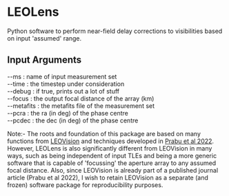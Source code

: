 # LEOLens
Python software to perform near-field delay corrections to visibilities based on input 'assumed' range. 

Input Arguments
---------------
--ms : name of input measurement set  
--time : the timestep under consideration  
--debug : if true, prints out a lot of stuff  
--focus : the output focal distance of the array (km)  
--metafits : the metafits file of the measurement set  
--pcra : the ra (in deg) of the phase centre  
--pcdec : the dec (in deg) of the phase centre  


Note:- The roots and foundation of this package are based on many functions from [LEOVision](https://github.com/StevePrabu/LEOVision) and techniques developed in [Prabu et al 2022](https://www.sciencedirect.com/science/article/pii/S0273117722003763). However, LEOLens is also significantly different from LEOVision in many ways, such as being independent of input TLEs and being a more generic software that is capable of 'focussing' the aperture array to any assumed focal distance. Also, since LEOVision is already part of a published journal article (Prabu et al 2022), I wish to retain LEOVision as a separate (and frozen) software package for reproducibility purposes.
